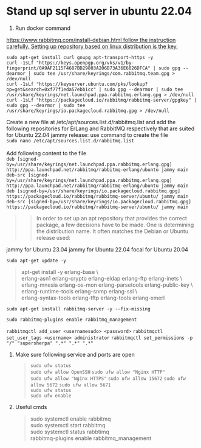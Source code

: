 # Stand up sql server in ubuntu 22.04
1. Run docker command

[https://www.rabbitmq.com/install-debian.html follow the instruction carefully. Setting up repository based on linux distribution is the key.](https://www.cherryservers.com/blog/how-to-install-and-start-using-rabbitmq-on-ubuntu-22-04)


`sudo apt-get install curl gnupg apt-transport-https -y`  
`curl -1sLf "https://keys.openpgp.org/vks/v1/by-fingerprint/0A9AF2115F4687BD29803A206B73A36E6026DFCA" | sudo gpg --dearmor | sudo tee /usr/share/keyrings/com.rabbitmq.team.gpg > /dev/null`  
`curl -1sLf "https://keyserver.ubuntu.com/pks/lookup?op=get&search=0xf77f1eda57ebb1cc" | sudo gpg --dearmor | sudo tee /usr/share/keyrings/net.launchpad.ppa.rabbitmq.erlang.gpg > /dev/null`  
`curl -1sLf "https://packagecloud.io/rabbitmq/rabbitmq-server/gpgkey" | sudo gpg --dearmor | sudo tee /usr/share/keyrings/io.packagecloud.rabbitmq.gpg > /dev/null`  

Create a new file at /etc/apt/sources.list.d/rabbitmq.list and add the following repositories for ErLang and RabbitMQ respectively that are suited for Ubuntu 22.04 jammy release:
use command to create the file  
`sudo nano /etc/apt/sources.list.d/rabbitmq.list`
<br/><br/> 
Add following content to the file  
`deb [signed-by=/usr/share/keyrings/net.launchpad.ppa.rabbitmq.erlang.gpg] http://ppa.launchpad.net/rabbitmq/rabbitmq-erlang/ubuntu jammy main`  
`deb-src [signed-by=/usr/share/keyrings/net.launchpad.ppa.rabbitmq.erlang.gpg] http://ppa.launchpad.net/rabbitmq/rabbitmq-erlang/ubuntu jammy main`  
`deb [signed-by=/usr/share/keyrings/io.packagecloud.rabbitmq.gpg] https://packagecloud.io/rabbitmq/rabbitmq-server/ubuntu/ jammy main`  
`deb-src [signed-by=/usr/share/keyrings/io.packagecloud.rabbitmq.gpg] https://packagecloud.io/rabbitmq/rabbitmq-server/ubuntu/ jammy main`  

>>In order to set up an apt repository that provides the correct package, a few decisions have to be made. One is determining the distribution name. It often matches the Debian or Ubuntu release used:

jammy for Ubuntu 23.04
jammy for Ubuntu 22.04
focal for Ubuntu 20.04

`sudo apt-get update -y`  

>apt-get install -y erlang-base \  
    erlang-asn1 erlang-crypto erlang-eldap erlang-ftp erlang-inets \  
    erlang-mnesia erlang-os-mon erlang-parsetools erlang-public-key \  
    erlang-runtime-tools erlang-snmp erlang-ssl \  
    erlang-syntax-tools erlang-tftp erlang-tools erlang-xmerl

`sudo apt-get install rabbitmq-server -y --fix-missing` 

`sudo rabbitmq-plugins enable rabbitmq_management`

`rabbitmqctl add_user <usernamesudo> <password>`
`rabbitmqctl set_user_tags <username> administrator`
`rabbitmqctl set_permissions -p "/" "supersherpa" ".*" ".*" ".*"`  

1. Make sure following service and ports are open
    
    >`sudo ufw status`  
    `sudo ufw allow OpenSSH`
    `sudo ufw allow "Nginx HTTP"`  
    `sudo ufw allow "Nginx HTTPS"` 
    `sudo ufw allow 15672`
    `sudo ufw allow 5672`
    `sudo ufw allow 5671`      
    `sudo ufw status`  
    `sudo ufw enable`  

2. Useful cmds
   >sudo systemctl enable rabbitmq   
sudo systemctl start rabbitmq  
sudo systemctl status rabbtimq  
rabbitmq-plugins enable rabbitmq_management


   
